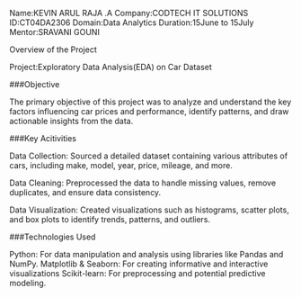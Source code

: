 Name:KEVIN ARUL RAJA .A 
Company:CODTECH IT SOLUTIONS
ID:CT04DA2306
Domain:Data Analytics
Duration:15June to 15July
Mentor:SRAVANI GOUNI 

Overview of the Project

Project:Exploratory Data Analysis(EDA) on Car Dataset

###Objective

The primary objective of this project was to analyze and understand the key factors influencing car prices and performance, identify patterns, and draw actionable insights from the data.

###Key Acitivities

Data Collection: Sourced a detailed dataset containing various attributes of cars, including make, model, year, price, mileage, and more.

Data Cleaning: Preprocessed the data to handle missing values, remove duplicates, and ensure data consistency.

Data Visualization: Created visualizations such as histograms, scatter plots, and box plots to identify trends, patterns, and outliers.

###Technologies Used

Python: For data manipulation and analysis using libraries like Pandas and NumPy.
Matplotlib & Seaborn: For creating informative and interactive visualizations
Scikit-learn: For preprocessing and potential predictive modeling.


